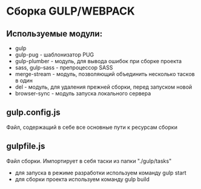 # Сборка GULP/WEBPACK

## Используемые модули:

- gulp
- gulp-pug - шаблонизатор PUG
- gulp-plumber - модуль, для вывода ошибок при сборке проекта
- sass, gulp-sass - препроцессор SASS
- merge-stream - модуль, позволяющий объединить несколько тасков в один
- del - модуль, для удаления прежней сборки, перед запуском новой
- browser-sync - модуль запуска локального сервера

## gulp.config.js

Файл, содержащий в себе все основные пути к ресурсам сборки

## gulpfile.js

Файл сборки. Импортирует в себя таски из папки "./gulp/tasks"

- для запуска в режиме разработки используем команду gulp start
- для сборки проекта используем команду gulp build